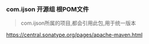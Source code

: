 ### com.ijson 开源组 根POM文件

> com.ijson所属的项目,都会引用此包,用于统一版本


https://central.sonatype.org/pages/apache-maven.html